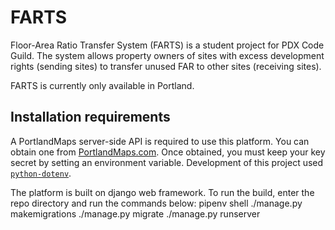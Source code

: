 # FARTS
Floor-Area Ratio Transfer System (FARTS) is a student project for PDX Code Guild. The system allows property owners of sites with excess development rights (sending sites) to transfer unused FAR to other sites (receiving sites).

FARTS is currently only available in Portland.

## Installation requirements
A PortlandMaps server-side API is required to use this platform. You can obtain one from [PortlandMaps.com](https://www.portlandmaps.com/development/). Once obtained, you must keep your key secret by setting an environment variable. Development of this project used [`python-dotenv`](https://github.com/theskumar/python-dotenv).

The platform is built on django web framework. To run the build, enter the repo directory and run the commands below:
    pipenv shell
    ./manage.py makemigrations
    ./manage.py migrate
    ./manage.py runserver

